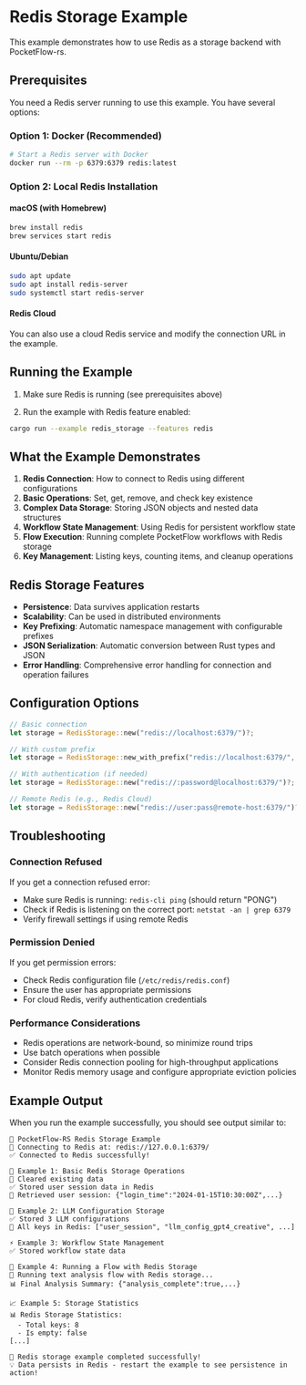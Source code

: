 # Redis Storage Example

This example demonstrates how to use Redis as a storage backend with PocketFlow-rs.

## Prerequisites

You need a Redis server running to use this example. You have several options:

### Option 1: Docker (Recommended)

```bash
# Start a Redis server with Docker
docker run --rm -p 6379:6379 redis:latest
```

### Option 2: Local Redis Installation

#### macOS (with Homebrew)
```bash
brew install redis
brew services start redis
```

#### Ubuntu/Debian
```bash
sudo apt update
sudo apt install redis-server
sudo systemctl start redis-server
```

#### Redis Cloud
You can also use a cloud Redis service and modify the connection URL in the example.

## Running the Example

1. Make sure Redis is running (see prerequisites above)

2. Run the example with Redis feature enabled:
```bash
cargo run --example redis_storage --features redis
```

## What the Example Demonstrates

1. **Redis Connection**: How to connect to Redis using different configurations
2. **Basic Operations**: Set, get, remove, and check key existence
3. **Complex Data Storage**: Storing JSON objects and nested data structures
4. **Workflow State Management**: Using Redis for persistent workflow state
5. **Flow Execution**: Running complete PocketFlow workflows with Redis storage
6. **Key Management**: Listing keys, counting items, and cleanup operations

## Redis Storage Features

- **Persistence**: Data survives application restarts
- **Scalability**: Can be used in distributed environments
- **Key Prefixing**: Automatic namespace management with configurable prefixes
- **JSON Serialization**: Automatic conversion between Rust types and JSON
- **Error Handling**: Comprehensive error handling for connection and operation failures

## Configuration Options

```rust
// Basic connection
let storage = RedisStorage::new("redis://localhost:6379/")?;

// With custom prefix
let storage = RedisStorage::new_with_prefix("redis://localhost:6379/", "myapp")?;

// With authentication (if needed)
let storage = RedisStorage::new("redis://:password@localhost:6379/")?;

// Remote Redis (e.g., Redis Cloud)
let storage = RedisStorage::new("redis://user:pass@remote-host:6379/")?;
```

## Troubleshooting

### Connection Refused
If you get a connection refused error:
- Make sure Redis is running: `redis-cli ping` (should return "PONG")
- Check if Redis is listening on the correct port: `netstat -an | grep 6379`
- Verify firewall settings if using remote Redis

### Permission Denied
If you get permission errors:
- Check Redis configuration file (`/etc/redis/redis.conf`)
- Ensure the user has appropriate permissions
- For cloud Redis, verify authentication credentials

### Performance Considerations
- Redis operations are network-bound, so minimize round trips
- Use batch operations when possible
- Consider Redis connection pooling for high-throughput applications
- Monitor Redis memory usage and configure appropriate eviction policies

## Example Output

When you run the example successfully, you should see output similar to:

```
🚀 PocketFlow-RS Redis Storage Example
🔗 Connecting to Redis at: redis://127.0.0.1:6379/
✅ Connected to Redis successfully!

📝 Example 1: Basic Redis Storage Operations
🧹 Cleared existing data
✅ Stored user session data in Redis
👤 Retrieved user session: {"login_time":"2024-01-15T10:30:00Z",...}

🤖 Example 2: LLM Configuration Storage
✅ Stored 3 LLM configurations
🔑 All keys in Redis: ["user_session", "llm_config_gpt4_creative", ...]

⚡ Example 3: Workflow State Management
✅ Stored workflow state data

🔄 Example 4: Running a Flow with Redis Storage
🎯 Running text analysis flow with Redis storage...
📊 Final Analysis Summary: {"analysis_complete":true,...}

📈 Example 5: Storage Statistics
📊 Redis Storage Statistics:
  - Total keys: 8
  - Is empty: false
[...]

🎉 Redis storage example completed successfully!
💡 Data persists in Redis - restart the example to see persistence in action!
```